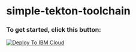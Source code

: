 # simple-tekton-toolchain

### To get started, click this button:

[![Deploy To IBM Cloud](https://cloud.ibm.com/devops/setup/deploy/button_x2.png)](https://cloud.ibm.com/devops/setup/deploy?repository=https%3A//github.com/l2fprod%2Fsimple-tekton-toolchain&env_id=ibm:yp:us-south&type=tekton&branch=main)
